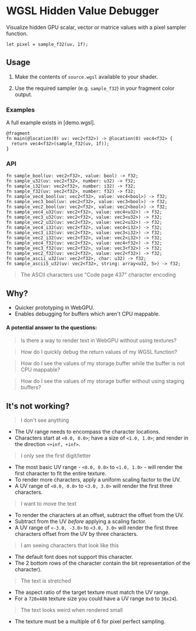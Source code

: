 # WGSL Hidden Value Debugger

Visualize hidden GPU scalar, vector or matrice values with a pixel sampler function.

```wgsl
let pixel = sample_f32(uv, 1f);
```

## Usage

1) Make the contents of `source.wgsl` available to your shader.

2) Use the required sampler (e.g. `sample_f32`) in your fragment color output.

### Examples

A full example exists in [demo.wgsl].

```wgsl
@fragment
fn main(@location(0) uv: vec2<f32>) -> @location(0) vec4<f32> {
  return vec4<f32>(sample_f32(uv, 1f));
}
```

### API

```wgsl
fn sample_bool(uv: vec2<f32>, value: bool) -> f32;
fn sample_u32(uv: vec2<f32>, number: u32) -> f32;
fn sample_i32(uv: vec2<f32>, number: i32) -> f32;
fn sample_f32(uv: vec2<f32>, number: f32) -> f32;
fn sample_vec4_bool(uv: vec2<f32>, value: vec4<bool>) -> f32;
fn sample_vec3_bool(uv: vec2<f32>, value: vec3<bool>) -> f32;
fn sample_vec2_bool(uv: vec2<f32>, value: vec2<bool>) -> f32;
fn sample_vec4_u32(uv: vec2<f32>, value: vec4<u32>) -> f32;
fn sample_vec3_u32(uv: vec2<f32>, value: vec3<u32>) -> f32;
fn sample_vec2_u32(uv: vec2<f32>, value: vec2<u32>) -> f32;
fn sample_vec4_i32(uv: vec2<f32>, value: vec4<i32>) -> f32;
fn sample_vec3_i32(uv: vec2<f32>, value: vec3<i32>) -> f32;
fn sample_vec2_i32(uv: vec2<f32>, value: vec2<i32>) -> f32;
fn sample_vec4_f32(uv: vec2<f32>, value: vec4<f32>) -> f32;
fn sample_vec3_f32(uv: vec2<f32>, value: vec3<f32>) -> f32;
fn sample_vec2_f32(uv: vec2<f32>, value: vec2<f32>) -> f32;
fn sample_ascii_u32(uv: vec2<f32>, char: u32) -> f32;
fn sample_ascii5_u32(uv: vec2<f32>, string: array<u32, 5>) -> f32;
```

> The ASCII characters use "Code page 437" character encoding

## Why?

- Quicker prototyping in WebGPU.
- Enables debugging for buffers which aren't CPU mappable.

#### A potential answer to the questions:

> Is there a way to render text in WebGPU without using textures?

> How do I quickly debug the return values of my WGSL function?

> How do I see the values of my storage buffer while the buffer is not CPU mappable?

> How do I see the values of my storage buffer without using staging buffers?

## It's not working?

> I don't see anything

- The UV range needs to encompass the character locations.
- Characters start at `<0.0, 0.0>`; have a size of `<1.0, 1.0>`; and render in the direction `<+inf, +inf>`.

> I only see the first digit/letter

- The most basic UV range - `<0.0, 0.0>` to `<1.0, 1.0>` - will render the first character to fit the entire texture.
- To render more characters, apply a uniform scaling factor to the UV.
- A UV range of `<0.0, 0.0>` to `<3.0, 3.0>` will render the first three characters.

> I want to move the text

- To render the characters at an offset, subtract the offset from the UV.
- Subtract from the UV _before_ applying a scaling factor.
- A UV range of `<-3.0, -3.0>` to `<3.0, 3.0>` will render the first three characters offset from the UV by three characters.

> I am seeing characters that look like this

- The default font does not support this character.
- The 2 bottom rows of the character contain the bit representation of the character).

> The text is stretched

- The aspect ratio of the target texture must match the UV range.
- For a `720x480` texture size you could have a UV range `0x0` to `36x24`).

> The text looks weird when rendered small

- The texture must be a multiple of 6 for pixel perfect sampling.
